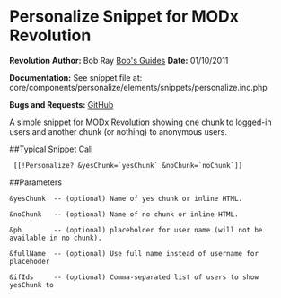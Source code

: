 Personalize Snippet for MODx Revolution
=======================================

**Revolution Author:** Bob Ray [Bob's Guides](http://bobsguides.com)
**Date:**   01/10/2011

**Documentation:** See snippet file at:
core/components/personalize/elements/snippets/personalize.inc.php

**Bugs and Requests:** [GitHub](https://github.com/BobRay/Personalize/issues)

A simple snippet for MODx Revolution showing one chunk to logged-in users and
another chunk (or nothing) to anonymous users.

##Typical Snippet Call


     [[!Personalize? &yesChunk=`yesChunk` &noChunk=`noChunk`]]

##Parameters

    &yesChunk  -- (optional) Name of yes chunk or inline HTML.

    &noChunk   -- (optional) Name of no chunk or inline HTML.

    &ph        -- (optional) placeholder for user name (will not be available in no chunk).

    &fullName  -- (optional) Use full name instead of username for placehoder

    &ifIds     -- (optional) Comma-separated list of users to show yesChunk to

